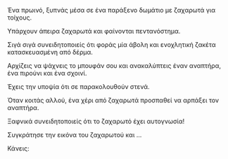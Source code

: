 Ένα πρωινό, ξυπνάς μέσα σε ένα παράξενο δωμάτιο με ζαχαρωτά για τοίχους.

Υπάρχουν άπειρα ζαχαρωτά και φαίνονται πεντανόστημα.

Σιγά σιγά συνειδητοποιείς ότι φοράς μία άβολη και ενοχλητική ζακέτα κατασκευασμένη από δέρμα.

Αρχίζεις να ψάχνεις το μπουφάν σου και ανακαλύπτεις έναν αναπτήρα, ένα πιρούνι και ένα σχοινί.

Έχεις την υποψία ότι σε παρακολουθούν στενά.

Όταν κοιτάς αλλού, ένα χέρι από ζαχαρωτά προσπαθεί να αρπάξει τον αναπτήρα.

Ξαφνικά συνειδητοποιείς ότι το ζαχαρωτό έχει αυτογνωσία!

Συγκράτησε την εικόνα του ζαχαρωτού και ...

Κάνεις:
